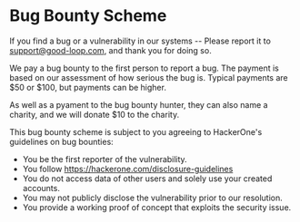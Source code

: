 
# Bug Bounty Scheme

If you find a bug or a vulnerability in our systems -- Please report it to support@good-loop.com, and thank you for doing so.

We pay a bug bounty to the first person to report a bug. The payment is based on our assessment of how serious the bug is.
Typical payments are $50 or $100, but payments can be higher.

As well as a pyament to the bug bounty hunter, they can also name a charity, and we will donate $10 to the charity.

This bug bounty scheme is subject to you agreeing to HackerOne's guidelines on bug bounties:

 - You be the first reporter of the vulnerability.
 - You follow https://hackerone.com/disclosure-guidelines
 - You do not access data of other users and solely use your created accounts.
 - You may not publicly disclose the vulnerability prior to our resolution.
 - You provide a working proof of concept that exploits the security issue.

